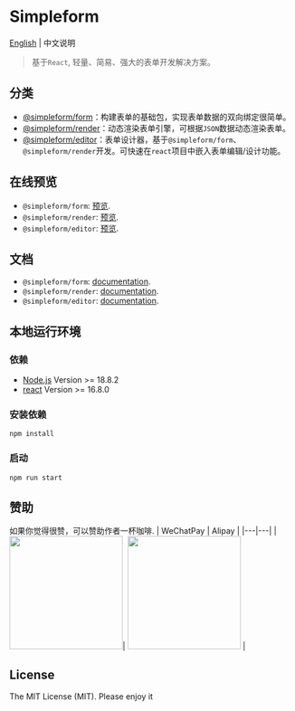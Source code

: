 # Simpleform
[English](./README.md) | 中文说明

> 基于`React`, 轻量、简易、强大的表单开发解决方案。

## 分类

- [@simpleform/form](packages/form)：构建表单的基础包，实现表单数据的双向绑定很简单。
- [@simpleform/render](packages/render)：动态渲染表单引擎，可根据`JSON`数据动态渲染表单。
- [@simpleform/editor](packages/editor)：表单设计器，基于`@simpleform/form`、`@simpleform/render`开发。可快速在`react`项目中嵌入表单编辑/设计功能。

## 在线预览
- `@simpleform/form`: [预览](https://mezhanglei.github.io/simpleform/).
- `@simpleform/render`: [预览](https://mezhanglei.github.io/simpleform/).
- `@simpleform/editor`: [预览](https://mezhanglei.github.io/simpleform/).

## 文档
- `@simpleform/form`: <a href="https://mezhanglei.github.io/simpleform/" target="_blank">documentation</a>.
- `@simpleform/render`: <a href="https://mezhanglei.github.io/simpleform/" target="_blank">documentation</a>.
- `@simpleform/editor`: <a href="https://mezhanglei.github.io/simpleform/" target="_blank">documentation</a>.

## 本地运行环境

### 依赖
- [Node.js](https://nodejs.org/en/) Version >= 18.8.2
- [react](https://react.docschina.org/) Version >= 16.8.0

### 安装依赖
```
npm install
```
### 启动
```
npm run start
```

## 赞助
如果你觉得很赞，可以赞助作者一杯咖啡.
|  WeChatPay  | Alipay |
|---|---|
|<img src="https://cdn.jsdelivr.net/gh/mezhanglei/myImages@master/mine/weixin_pay.png" width="200" />| <img src="https://cdn.jsdelivr.net/gh/mezhanglei/myImages@master/mine/ali_pay.png" width="200" /> |

## License
The MIT License (MIT). Please enjoy it